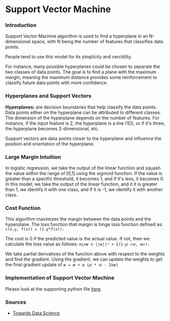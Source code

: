 # Support Vector Machine

### Introduction 

Support Vector Machine algorithm is used to find a hyperplane in an N-dimensional space, with N being the number of features that classifies data points. <br>

People tend to use this model for its simplicity and vercitility.<br>

For instance, many possible hyperplanes could be chosen to separate the two classes of data points. The goal is to find a plane with the maximum margin, meaning the maximum distance provides some reinforcement to classify future data points with more confidence.<br>

### Hyperplanes and Support Vectors

**Hyperplanes:** are decision boundaries that help classify the data points. Data points either on the hyperplane can be attributed to different classes. The dimension of the hyperplane depends on the number of features. For instance, if the input feature is 2, the hyperplane is a line (1D), or if it's three, the hyperplane becomes 2-dimensional, etc. <br>

Support vectors are data points closer to the hyperplane and influence the position and orientation of the hyperplane.<br>

### Large Margin Intuition

In logistic regression, we take the output of the linear function and squash the value within the range of [0,1] using the sigmoid function. If the value is greater than a specific threshold, it becomes 1, and if it's less, it becomes 0. In this model, we take the output of the linear function, and it it is greater than 1, we identify it with one class, and if it is -1, we identify it with another class.<br>

### Cost Function
This algorithm maximizes the margin between the data points and the hyperplane. The loss function that margin is hinge loss function defined as: ``` c(x,y, f(x)) = (1-y*f(x))₊``` <br>

The cost is 0 if the predicted value is the actual value. If not, then we calculate the loss value as follows: ```min𝑤 λ ||𝑤||² + Σ(1-𝑦𝑖 <x𝑖, 𝑤>)₊``` <br>

We take partial derivatives of the function above with respect to the weights and find the gradient. Using the gradient, we can update the weights to get the final gradient update of ```𝑤 = 𝑤 + ⍺ (𝑦𝑖 * x𝑖 - 2λ𝑤)``` <br>

### Implementation of Support Vector Machine

Please look at the supporting python file [here](SVM.py).

### Sources

- [Towards Data Science](https://towardsdatascience.com/support-vector-machine-introduction-to-machine-learning-algorithms-934a444fca47)
